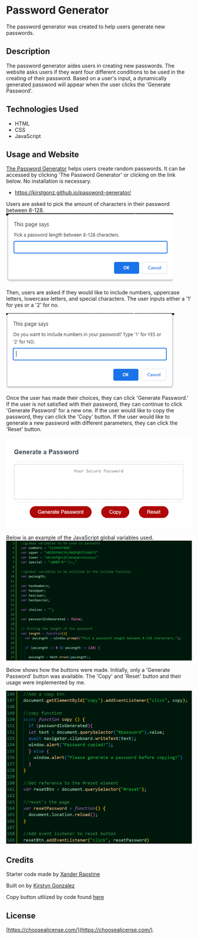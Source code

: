 # Password Generator

The password generator was created to help users generate new passwords.


## Description

The password generator aides users in creating new passwords. The website asks users if they want four different conditions to be used in the creating of their password. Based on a user's input, a dynamically generated password will appear when the user clicks the 'Generate Password'.

## Technologies Used

- HTML
- CSS
- JavaScript


## Usage and Website

[The Password Generator](https://kirstgonz.github.io/password-generator/) helps users create random passwords. It can be accessed by clicking 'The Password Generator' or clicking on the link below. No installation is necessary.

- https://kirstgonz.github.io/password-generator/

Users are asked to pick the amount of characters in their password between 8-128.
![pwLength](assets/images/pwlength.png)

Then, users are asked if they would like to include numbers, uppercase letters, lowercase letters, and special characters. The user inputs either a '1' for yes or a '2' for no.

![Numbers](assets/images/choices.png)

Once the user has made their choices, they can click 'Generate Password.' If the user is not satisfied with their password, they can continue to click 'Generate Password' for a new one. If the user would like to copy the password, they can click the 'Copy' button. If the user would like to generate a new password with different parameters, they can click the 'Reset' button.

![Password-generator-website](assets/images/generatewebsite.png)

Below is an example of the JavaScript global variables used.
![variables-code](assets/images/varcode.png)

Below shows  how the buttons were made. Initially, only a 'Generate Password' button was available. The 'Copy' and 'Reset' button and their usage were implemented by me.

![buttons](assets/images/newbuttons.png)

## Credits

Starter code made by [Xander Rapstine](https://github.com/Xandromus) 

Built on by [Kirstyn Gonzalez](https://github.com/kirstgonz)

Copy button utliized by code found [here](https://dev.to/walternascimentobarroso/creating-copy-button-with-js-4763)

## License

[https://choosealicense.com/](https://choosealicense.com/).

